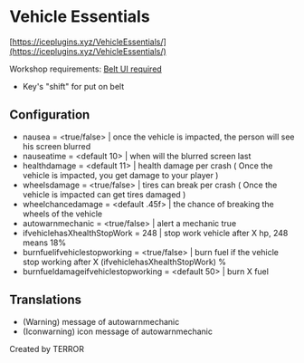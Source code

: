 # Vehicle Essentials

[https://iceplugins.xyz/VehicleEssentials/](https://iceplugins.xyz/VehicleEssentials/)

Workshop requirements: [Belt UI required](https://steamcommunity.com/sharedfiles/filedetails/?id=1774536574)
* Key's "shift" for put on belt

## Configuration

* nausea = <true/false> | once the vehicle is impacted, the person will see his screen blurred
* nauseatime = <default 10> | when will the blurred screen last
* healthdamage = <default 11> | health damage per crash ( Once the vehicle is impacted, you get damage to your player )
* wheelsdamage = <true/false> | tires can break per crash ( Once the vehicle is impacted can get tires damaged )
* wheelchancedamage = <default .45f> | the chance of breaking the wheels of the vehicle
* autowarnmechanic = <true/false> | alert a mechanic true
* ifvehiclehasXhealthStopWork = 248 | stop work vehicle after X hp, 248 means 18%
* burnfuelifvehiclestopworking = <true/false> | burn fuel if the vehicle stop working after X (ifvehiclehasXhealthStopWork) %
* burnfueldamageifvehiclestopworking = <default 50> | burn X fuel

## Translations

* (Warning) message of autowarnmechanic
* (Iconwarning) icon message of autowarnmechanic

Created by TERROR
